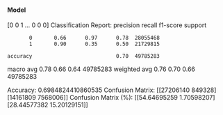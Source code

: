 #### Model
[0 0 1 ... 0 0 0]
Classification Report:
              precision    recall  f1-score   support

           0       0.66      0.97      0.78  28055468
           1       0.90      0.35      0.50  21729815

    accuracy                           0.70  49785283
   macro avg       0.78      0.66      0.64  49785283
weighted avg       0.76      0.70      0.66  49785283

Accuracy: 0.6984824410860535
Confusion Matrix:
[[27206140   849328]
 [14161809  7568006]]
Confusion Matrix (%):
[[54.64695259  1.70598207]
 [28.44577382 15.20129151]]
